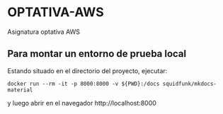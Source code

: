 # OPTATIVA-AWS
Asignatura optativa AWS

## Para montar un entorno de prueba local
Estando situado en el directorio del proyecto, ejecutar:

```
docker run --rm -it -p 8000:8000 -v ${PWD}:/docs squidfunk/mkdocs-material
```

y luego abrir en el navegador http://localhost:8000
